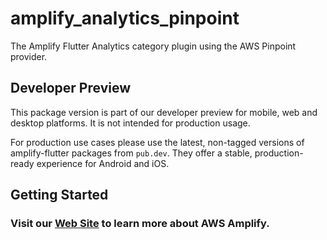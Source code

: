 # amplify_analytics_pinpoint

The Amplify Flutter Analytics category plugin using the AWS Pinpoint provider.

## Developer Preview

This package version is part of our developer preview for mobile, web and desktop platforms. It is not intended for production usage. 

For production use cases please use the latest, non-tagged versions of amplify-flutter packages from `pub.dev`. They offer a stable, production-ready experience for Android and iOS.

## Getting Started

### Visit our [Web Site](https://docs.amplify.aws/) to learn more about AWS Amplify.

